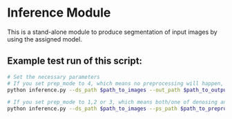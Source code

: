 # **Inference Module**
This is a stand-alone module to produce segmentation of input images by using the assigned model.

## Example test run of this script:
```bash
# Set the necessary parameters
# If you set prep_mode to 4, which means no preprocessing will happen, then you don't have to set a path to store the preprocessed images
python inference.py --ds_path $path_to_images --out_path $path_to_output --pretrained $path_to_pretrained_model --prep_mode 4

# If you set prep_mode to 1,2 or 3, which means both/one of denosing and N4 bias field correction will happen, then you have to set a path to store the preprocessed images
python inference.py --ds_path $path_to_images --ps_path $path_to_preprocessed_images --out_path $path_to_output --pretrained $path_to_pretrained_model --prep_mode 1

```
